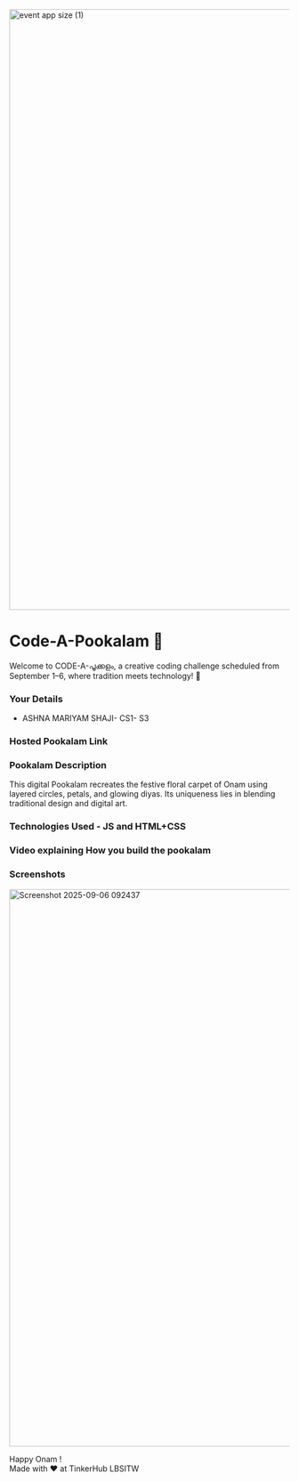 <img width="1920" height="1080" alt="event app size (1)" src="https://github.com/user-attachments/assets/9c18c1de-1249-41ca-9561-1bc003606551" />

# Code-A-Pookalam 🌸
Welcome to CODE-A-പൂക്കളം, a creative coding challenge scheduled from September 1–6, where tradition meets technology! 🌼


### Your Details
- ASHNA MARIYAM SHAJI- CS1- S3


### Hosted Pookalam Link



### Pookalam Description
This digital Pookalam recreates the festive floral carpet of Onam using layered circles, petals, and glowing diyas. Its uniqueness lies in blending traditional design and digital art.


### Technologies Used - JS and HTML+CSS


### Video explaining How you build the pookalam



### Screenshots
<img width="1044" height="1002" alt="Screenshot 2025-09-06 092437" src="https://github.com/user-attachments/assets/e2af88d2-7655-4cb3-90f7-4f5048f5ab7b" />



Happy Onam ! <br>
Made with ❤️ at TinkerHub LBSITW
